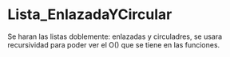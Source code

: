 # Lista_EnlazadaYCircular
Se haran las listas doblemente: enlazadas y circuladres,
se usara recursividad para poder ver el O() que se tiene
en las funciones.
